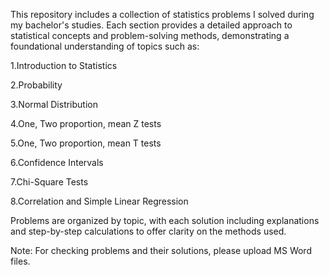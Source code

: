 This repository includes a collection of statistics problems I solved during my bachelor's studies. Each section provides a detailed approach to statistical concepts and problem-solving methods, demonstrating a foundational understanding of topics such as:

1.Introduction to Statistics

2.Probability 

3.Normal Distribution

4.One, Two proportion, mean Z tests

5.One, Two proportion, mean T tests

6.Confidence Intervals

7.Chi-Square Tests

8.Correlation and Simple Linear Regression

Problems are organized by topic, with each solution including explanations and step-by-step calculations to offer clarity on the methods used.

Note: For checking problems and their solutions, please upload MS Word files.
